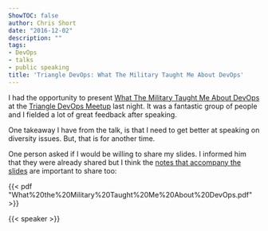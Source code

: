 ```yaml
---
ShowTOC: false
author: Chris Short
date: "2016-12-02"
description: ""
tags:
- DevOps
- talks
- public speaking
title: 'Triangle DevOps: What The Military Taught Me About DevOps'
---
```



I had the opportunity to present [What The Military Taught Me About DevOps](/what-the-military-taught-me-about-devops/) at the [Triangle DevOps Meetup](https://www.meetup.com/Triangle-DevOps/events/235751024/) last night. It was a fantastic group of people and I fielded a lot of great feedback after speaking.

One takeaway I have from the talk, is that I need to get better at speaking on diversity issues. But, that is for another time.

One person asked if I would be willing to share my slides. I informed him that they were already shared but I think the [notes that accompany the slides](https://shortcdn.com/chrisshort/pdf/What%20the%20Military%20Taught%20Me%20About%20DevOps.pdf) are important to share too:

{{< pdf "What%20the%20Military%20Taught%20Me%20About%20DevOps.pdf" >}}

{{< speaker >}}
